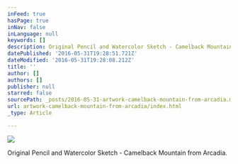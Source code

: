 ```yaml
---
inFeed: true
hasPage: true
inNav: false
inLanguage: null
keywords: []
description: Original Pencil and Watercolor Sketch - Camelback Mountain from Arcadia.
datePublished: '2016-05-31T19:28:51.721Z'
dateModified: '2016-05-31T19:28:08.212Z'
title: ''
author: []
authors: []
publisher: null
starred: false
sourcePath: _posts/2016-05-31-artwork-camelback-mountain-from-arcadia.md
url: artwork-camelback-mountain-from-arcadia/index.html
_type: Article

---
```

![](https://the-grid-user-content.s3-us-west-2.amazonaws.com/db380b89-6b6d-46e0-b9a7-f42a4418a9b1.jpg)

Original Pencil and Watercolor Sketch - Camelback Mountain from Arcadia.